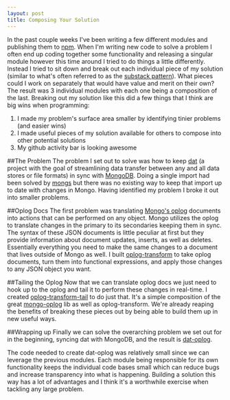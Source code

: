 ```yaml
---
layout: post
title: Composing Your Solution
---
```

In the past couple weeks I've been writing a few different modules and publishing them to [npm](https://npmjs.org). When I'm writing new code to solve a problem I often end up coding together some functionality and releasing a singular module however this time around I tried to do things a little differently. Instead I tried to sit down and break out each individual piece of my solution (similar to what's often referred to as the [substack pattern](http://substack.net/many_things)). What pieces could I work on separately that would have value and merit on their own? The result was 3 individual modules with each one being a composition of the last. Breaking out my solution like this did a few things that I think are big wins when programming:

1. I made my problem's surface area smaller by identifying tinier problems (and easier wins)
2. I made useful pieces of my solution available for others to compose into other potential solutions
3. My github activity bar is looking awesome

##The Problem
The problem I set out to solve was how to keep [dat](http://dat-data.com) (a project with the goal of streamlining data transfer between any and all data stores or file formats) in sync with [MongoDB](http://mongodb.org). Doing a single import had been solved by [mongs](https://npmjs.org/package/mongs) but there was no existing way to keep that import up to date with changes in Mongo. Having identified my problem I broke it out into smaller problems.

##Oplog Docs
The first problem was translating [Mongo's oplog](http://docs.mongodb.org/manual/core/replica-set-oplog/) documents into actions that can be performed on any object. Mongo utilizes the oplog to translate changes in the primary to its secondaries keeping them in sync. The syntax of these JSON documents is little peculiar at first but they provide information about document updates, inserts, as well as deletes. Essentially everything you need to make the same changes to a document that lives outside of Mongo as well. I built [oplog-transform](https://npmjs.org/package/oplog-transform) to take oplog documents, turn them into functional expressions, and apply those changes to any JSON object you want.

##Tailing the Oplog
Now that we can translate oplog docs we just need to hook up to the oplog and tail it to perform these changes in real-time. I created [oplog-transform-tail](https://npmjs.org/package/oplog-transform-tail) to do just that. It's a simple composition of the great [mongo-oplog](https://npmjs.org/package/mongo-oplog) lib as well as oplog-transform. We're already reaping the benefits of breaking these pieces out by being able to build them up in new useful ways.

##Wrapping up
Finally we can solve the overarching problem we set out for in the beginning, syncing dat with MongoDB, and the result is [dat-oplog](https://npmjs.org/package/dat-oplog). 

The code needed to create dat-oplog was relatively small since we can leverage the previous modules. Each module being responsible for its own functionality keeps the individual code bases small which can reduce bugs and increase transparency into what is happening. Building a solution this way has a lot of advantages and I think it's a worthwhile exercise when tackling any large problem.
